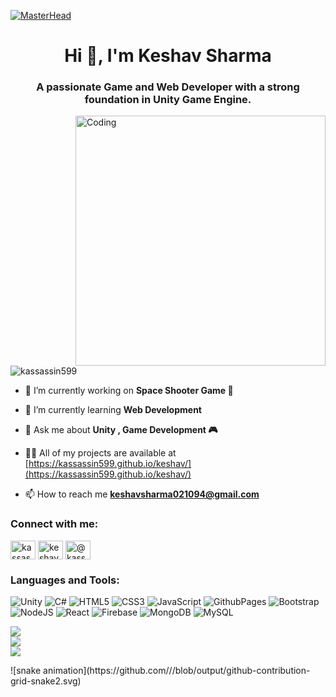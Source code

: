 [![MasterHead](https://i.pinimg.com/originals/fb/c6/f3/fbc6f31bd3b84159470b973aca7e0f97.gif)](https://kassassin599.github.io/keshav/)
<h1 align="center">Hi 👋, I'm Keshav Sharma</h1>
<h3 align="center">A passionate Game and Web Developer with a strong foundation in Unity Game Engine.</h3>
<img align="right" alt="Coding" width="400" src="https://cdn.dribbble.com/users/1162077/screenshots/3848914/programmer.gif">

<p align="left"> <img src="https://komarev.com/ghpvc/?username=kassassin599&label=Profile%20views&color=0e75b6&style=flat" alt="kassassin599" /> </p>

- 🔭 I’m currently working on **Space Shooter Game 👾**

- 🌱 I’m currently learning **Web Development**

- 💬 Ask me about **Unity , Game Development 🎮**

- 👨‍💻 All of my projects are available at [https://kassassin599.github.io/keshav/](https://kassassin599.github.io/keshav/)

- 📫 How to reach me **keshavsharma021094@gmail.com**

<h3 align="left">Connect with me:</h3>
<p align="left">
<a href="https://twitter.com/kassassin99" target="blank"><img align="center" src="https://raw.githubusercontent.com/rahuldkjain/github-profile-readme-generator/master/src/images/icons/Social/twitter.svg" alt="kassassin99" height="30" width="40" /></a>
<a href="https://linkedin.com/in/keshav1994" target="blank"><img align="center" src="https://raw.githubusercontent.com/rahuldkjain/github-profile-readme-generator/master/src/images/icons/Social/linked-in-alt.svg" alt="keshav1994" height="30" width="40" /></a>
<a href="https://www.youtube.com/c/@kassassin99" target="blank"><img align="center" src="https://raw.githubusercontent.com/rahuldkjain/github-profile-readme-generator/master/src/images/icons/Social/youtube.svg" alt="@kassassin99" height="30" width="40" /></a>
</p>

### Languages and Tools:
![Unity](https://img.shields.io/badge/unity-%23000000.svg?style=flat&logo=unity&logoColor=white) ![C#](https://img.shields.io/badge/c%23-%23239120.svg?style=flat&logo=csharp&logoColor=white) ![HTML5](https://img.shields.io/badge/html5-%23E34F26.svg?style=flat&logo=html5&logoColor=white) ![CSS3](https://img.shields.io/badge/css3-%231572B6.svg?style=flat&logo=css3&logoColor=white) ![JavaScript](https://img.shields.io/badge/javascript-%23323330.svg?style=flat&logo=javascript&logoColor=%23F7DF1E) ![GithubPages](https://img.shields.io/badge/github%20pages-121013?style=flat&logo=github&logoColor=white) ![Bootstrap](https://img.shields.io/badge/bootstrap-%238511FA.svg?style=flat&logo=bootstrap&logoColor=white) ![NodeJS](https://img.shields.io/badge/node.js-6DA55F?style=flat&logo=node.js&logoColor=white) ![React](https://img.shields.io/badge/react-%2320232a.svg?style=flat&logo=react&logoColor=%2361DAFB) ![Firebase](https://img.shields.io/badge/firebase-a08021?style=flat&logo=firebase&logoColor=ffcd34) ![MongoDB](https://img.shields.io/badge/MongoDB-%234ea94b.svg?style=flat&logo=mongodb&logoColor=white) ![MySQL](https://img.shields.io/badge/mysql-4479A1.svg?style=flat&logo=mysql&logoColor=white)

![](https://github-readme-stats.vercel.app/api?username=kassassin599&theme=transparent&hide_border=false&include_all_commits=false&count_private=false)<br/>
![](https://github-readme-streak-stats.herokuapp.com/?user=kassassin599&theme=transparent&hide_border=false)<br/>
![](https://github-readme-stats.vercel.app/api/top-langs/?username=kassassin599&theme=transparent&hide_border=false&include_all_commits=false&count_private=false&layout=compact)<br/>

<p align="center">
</p>
![snake animation](https://github.com/<seu user name>/<seu user name>/blob/output/github-contribution-grid-snake2.svg)
